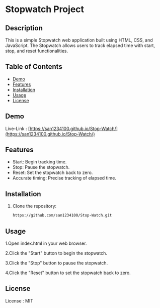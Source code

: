 # Stopwatch Project

## Description

This is a simple Stopwatch web application built using HTML, CSS, and JavaScript. The Stopwatch allows users to track elapsed time with start, stop, and reset functionalities.

## Table of Contents

- [Demo](#demo)
- [Features](#features)
- [Installation](#installation)
- [Usage](#usage)
- [License](#license)

## Demo

Live-Link : [https://san1234100.github.io/Stop-Watch/](https://san1234100.github.io/Stop-Watch/)

## Features

- Start: Begin tracking time.
- Stop: Pause the stopwatch.
- Reset: Set the stopwatch back to zero.
- Accurate timing: Precise tracking of elapsed time.

## Installation

1. Clone the repository:

   ```bash
   https://github.com/san1234100/Stop-Watch.git

## Usage
1.Open index.html in your web browser.

2.Click the "Start" button to begin the stopwatch.

3.Click the "Stop" button to pause the stopwatch.

4.Click the "Reset" button to set the stopwatch back to zero.

## License
License : MIT